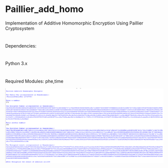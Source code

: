 # Paillier_add_homo
Implementation of Additive Homomorphic Encryption Using Paillier Cryptosystem
#
Dependencies:
#
Python 3.x
#
Required Modules: phe,time

![alt tag](https://github.com/adey99/Paillier_add_homo/blob/master/Capture_paillier.PNG)
